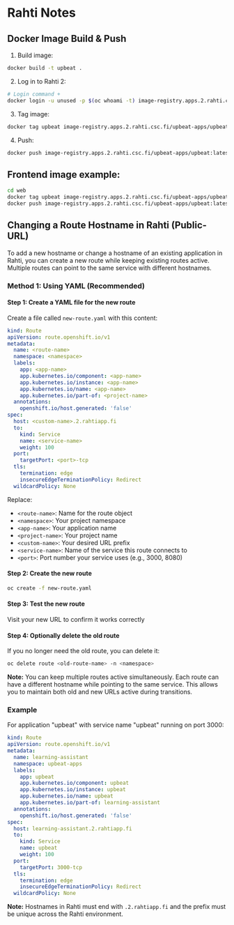 # Rahti Notes

## Docker Image Build & Push

1. Build image: 
```bash
docker build -t upbeat .
```

2. Log in to Rahti 2: 
```bash
# Login command + 
docker login -u unused -p $(oc whoami -t) image-registry.apps.2.rahti.csc.fi
```

3. Tag image: 
```bash
docker tag upbeat image-registry.apps.2.rahti.csc.fi/upbeat-apps/upbeat:latest
```

4. Push: 
```bash
docker push image-registry.apps.2.rahti.csc.fi/upbeat-apps/upbeat:latest
```

## Frontend image example:
```bash
cd web
docker tag upbeat image-registry.apps.2.rahti.csc.fi/upbeat-apps/upbeat:latest
docker push image-registry.apps.2.rahti.csc.fi/upbeat-apps/upbeat:latest
```

## Changing a Route Hostname in Rahti (Public-URL)

To add a new hostname or change a hostname of an existing application in Rahti, you can create a new route while keeping existing routes active. Multiple routes can point to the same service with different hostnames.

### Method 1: Using YAML (Recommended)

#### Step 1: Create a YAML file for the new route

Create a file called `new-route.yaml` with this content:

```yaml
kind: Route
apiVersion: route.openshift.io/v1
metadata:
  name: <route-name>
  namespace: <namespace>
  labels:
    app: <app-name>
    app.kubernetes.io/component: <app-name>
    app.kubernetes.io/instance: <app-name>
    app.kubernetes.io/name: <app-name>
    app.kubernetes.io/part-of: <project-name>
  annotations:
    openshift.io/host.generated: 'false'
spec:
  host: <custom-name>.2.rahtiapp.fi
  to:
    kind: Service
    name: <service-name>
    weight: 100
  port:
    targetPort: <port>-tcp
  tls:
    termination: edge
    insecureEdgeTerminationPolicy: Redirect
  wildcardPolicy: None
```

Replace:
- `<route-name>`: Name for the route object
- `<namespace>`: Your project namespace
- `<app-name>`: Your application name
- `<project-name>`: Your project name
- `<custom-name>`: Your desired URL prefix
- `<service-name>`: Name of the service this route connects to
- `<port>`: Port number your service uses (e.g., 3000, 8080)

#### Step 2: Create the new route
```bash
oc create -f new-route.yaml
```

#### Step 3: Test the new route
Visit your new URL to confirm it works correctly

#### Step 4: Optionally delete the old route
If you no longer need the old route, you can delete it:
```bash
oc delete route <old-route-name> -n <namespace>
```

**Note:** You can keep multiple routes active simultaneously. Each route can have a different hostname while pointing to the same service. This allows you to maintain both old and new URLs active during transitions.

### Example

For application "upbeat" with service name "upbeat" running on port 3000:

```yaml
kind: Route
apiVersion: route.openshift.io/v1
metadata:
  name: learning-assistant
  namespace: upbeat-apps
  labels:
    app: upbeat
    app.kubernetes.io/component: upbeat
    app.kubernetes.io/instance: upbeat
    app.kubernetes.io/name: upbeat
    app.kubernetes.io/part-of: learning-assistant
  annotations:
    openshift.io/host.generated: 'false'
spec:
  host: learning-assistant.2.rahtiapp.fi
  to:
    kind: Service
    name: upbeat
    weight: 100
  port:
    targetPort: 3000-tcp
  tls:
    termination: edge
    insecureEdgeTerminationPolicy: Redirect
  wildcardPolicy: None
```

**Note:** Hostnames in Rahti must end with `.2.rahtiapp.fi` and the prefix must be unique across the Rahti environment.